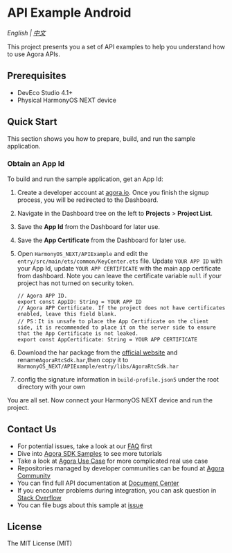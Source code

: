 # API Example Android

*English | [中文](README.zh.md)*

This project presents you a set of API examples to help you understand how to use Agora APIs.

## Prerequisites

- DevEco Studio 4.1+
- Physical HarmonyOS NEXT device

## Quick Start

This section shows you how to prepare, build, and run the sample application.

### Obtain an App Id

To build and run the sample application, get an App Id:

1. Create a developer account at [agora.io](https://dashboard.agora.io/signin/). Once you finish the signup process, you will be redirected to the Dashboard.
2. Navigate in the Dashboard tree on the left to **Projects** > **Project List**.
3. Save the **App Id** from the Dashboard for later use.
4. Save the **App Certificate** from the Dashboard for later use.

5. Open `HarmonyOS_NEXT/APIExample` and edit the `entry/src/main/ets/common/KeyCenter.ets` file. Update `YOUR APP ID` with your App Id, update `YOUR APP CERTIFICATE` with the main app certificate from dashboard. Note you can leave the certificate variable `null` if your project has not turned on security token.

    ```
    // Agora APP ID.
    export const AppID: String = YOUR APP ID
    // Agora APP Certificate. If the project does not have certificates enabled, leave this field blank.
    // PS：It is unsafe to place the App Certificate on the client side, it is recommended to place it on the server side to ensure that the App Certificate is not leaked.
    export const AppCertificate: String = YOUR APP CERTIFICATE
    ```

6. Download the har package from the [official website](https://download.agora.io/sdk/release/Agora_Native_SDK_for_HarmonyOS_v4.4.1_FULL.har) and rename`AgoraRtcSdk.har`,then copy it to `HarmonyOS_NEXT/APIExample/entry/libs/AgoraRtcSdk.har`
7. config the signature information in `build-profile.json5` under the root directory with your own

You are all set. Now connect your HarmonyOS NEXT device and run the project.

## Contact Us

- For potential issues, take a look at our [FAQ](https://docs.agora.io/en/faq) first
- Dive into [Agora SDK Samples](https://github.com/AgoraIO) to see more tutorials
- Take a look at [Agora Use Case](https://github.com/AgoraIO-usecase) for more complicated real use case
- Repositories managed by developer communities can be found at [Agora Community](https://github.com/AgoraIO-Community)
- You can find full API documentation at [Document Center](https://docs.agora.io/en/)
- If you encounter problems during integration, you can ask question in [Stack Overflow](https://stackoverflow.com/questions/tagged/agora.io)
- You can file bugs about this sample at [issue](https://github.com/AgoraIO/API-Examples/issues)

## License

The MIT License (MIT)
